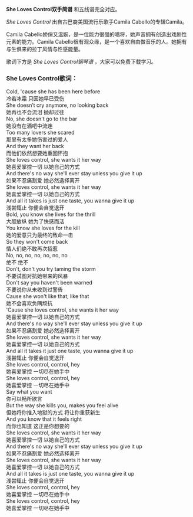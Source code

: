

**She Loves Control双手简谱** 和五线谱完全对应。

_She Loves Control_ 出自古巴裔美国流行乐歌手Camila Cabello的专辑Camila。

Camila Cabello娇俏又温婉，是一位能力很强的唱将，她声音拥有创造出戏剧性元素的能力。Camila
Cabello很有观众缘，是一个喜欢自由做音乐的人。她拥有与生俱来的拉丁风情与性感能量。

歌词下方是 _She Loves Control钢琴谱_ ，大家可以免费下载学习。

### She Loves Control歌词：

Cold, 'cause she has been here before  
冷若冰霜 只因她早已受伤  
She doesn’t cry anymore, no looking back  
她再也不会流泪 抛却过往  
No, she doesn't go to the bar  
她没有在酒吧中流连  
Too many lovers she scared  
那里有太多她伤害过的爱人  
And they want her back  
而他们依然想要她重回怀抱  
She loves control, she wants it her way  
她喜爱掌控一切 以她自己的方式  
And there's no way she'll ever stay unless you give it up  
如果不忍痛割爱 她必然选择离开  
She loves control, she wants it her way  
她喜爱掌控一切 以她自己的方式  
And all it takes is just one taste, you wanna give it up  
浅尝辄止 你便会自觉退开  
Bold, you know she lives for the thrill  
大胆放纵 她为了快感而活  
You know she loves for the kill  
她的爱意只为最终的致命一击  
So they won't come back  
情人们绝不敢再次招惹  
No, no, no, no, no, no, no  
绝不 绝不  
Don't, don't you try taming the storm  
不要试图对抗她带来的风暴  
Don't say you haven't been warned  
不要说你从未收到过警告  
Cause she won't like that, like that  
她不会喜欢负隅顽抗  
'Cause she loves control, she wants it her way  
她喜爱掌控一切 以她自己的方式  
And there's no way she'll ever stay unless you give it up  
如果不忍痛割爱 她必然选择离开  
She loves control, she wants it her way  
她喜爱掌控一切 以她自己的方式  
And all it takes it just one taste, you wanna give it up  
浅尝辄止 你便会自觉退开  
She loves control, control, hey  
她喜爱掌控 一切尽在她手中  
She loves control, control, hey  
她喜爱掌控 一切尽在她手中  
Say what you want  
你可以畅所欲言  
But the way she kills you, makes you feel alive  
但她将你推入地狱的方式 将让你重获新生  
And you know that it feels right  
而你也知道 这正是你想要的  
She loves control, she wants it her way  
她喜爱掌控一切 以她自己的方式  
And there's no way she'll ever stay unless you give it up  
如果不忍痛割爱 她必然选择离开  
She loves control, she wants it her way  
她喜爱掌控一切 以她自己的方式  
And all it takes is just one taste, you wanna give it up  
浅尝辄止 你便会自觉退开  
She loves control, control, hey  
她喜爱掌控 一切尽在她手中  
She loves control, control, hey  
她喜爱掌控 一切尽在她手中

